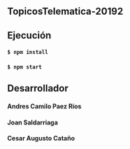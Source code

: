 
## TopicosTelematica-20192

## Ejecución

#### `$ npm install`
#### `$ npm start`

## Desarrollador

#### Andres Camilo Paez Rios
#### Joan Saldarriaga
#### Cesar Augusto Cataño

